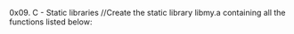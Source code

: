 0x09. C - Static libraries
//Create the static library libmy.a containing all the functions listed below:
